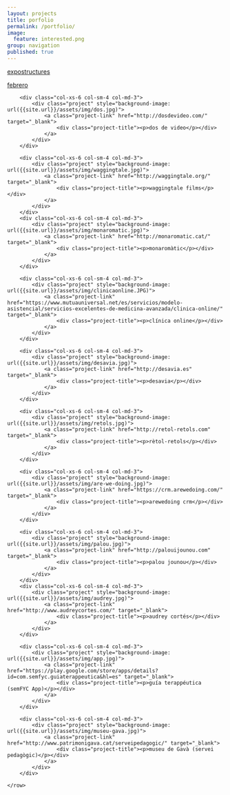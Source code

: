 ```yaml
---
layout: projects
title: porfolio
permalink: /portfolio/
image: 
  feature: interested.png
group: navigation
published: true
---
```


<div class="container-fluid">
	<row>
		<div class="col-xs-6 col-sm-4 col-md-3 col-md-3">
			<div class="project" style="background-image: url({{site.url}}/assets/img/expostructuress.jpg)">
				<a class="project-link" href="http://expostructures.kz/" target="_blank">
					<div class="project-title"><p>expostructures</p></div>
				</a>
			</div>
		</div>	
		<div class="col-xs-6 col-sm-4 col-md-3">
			<div class="project" style="background-image: url({{site.url}}/assets/img/febrero.jpg)">
				<a class="project-link" href="http://februarythedocumentary.com" target="_blank">
					<div class="project-title"><p>febrero</p></div>
				</a>
			</div>
		</div>

		<div class="col-xs-6 col-sm-4 col-md-3">
			<div class="project" style="background-image: url({{site.url}}/assets/img/dos.jpg)">
				<a class="project-link" href="http://dosdevideo.com/" target="_blank">
					<div class="project-title"><p>dos de video</p></div>
				</a>
			</div>
		</div>	

		<div class="col-xs-6 col-sm-4 col-md-3">
			<div class="project" style="background-image: url({{site.url}}/assets/img/waggingtale.jpg)">
				<a class="project-link" href="http://waggingtale.org/" target="_blank">
					<div class="project-title"><p>waggingtale films</p></div>
				</a>
			</div>
		</div>				
		<div class="col-xs-6 col-sm-4 col-md-3">
			<div class="project" style="background-image: url({{site.url}}/assets/img/monaromatic.jpg)">
				<a class="project-link" href="http://monaromatic.cat/" target="_blank">
					<div class="project-title"><p>monaromàtic</p></div>
				</a>
			</div>
		</div>

		<div class="col-xs-6 col-sm-4 col-md-3">
			<div class="project" style="background-image: url({{site.url}}/assets/img/clinicaonline.JPG)">
				<a class="project-link" href="https://www.mutuauniversal.net/es/servicios/modelo-asistencial/servicios-excelentes-de-medicina-avanzada/clinica-online/" target="_blank">
					<div class="project-title"><p>clínica online</p></div>
				</a>
			</div>
		</div>		

		<div class="col-xs-6 col-sm-4 col-md-3">
			<div class="project" style="background-image: url({{site.url}}/assets/img/desavia.jpg)">
				<a class="project-link" href="http://desavia.es" target="_blank">
					<div class="project-title"><p>desavia</p></div>
				</a>
			</div>	
		</div>

		<div class="col-xs-6 col-sm-4 col-md-3">
			<div class="project" style="background-image: url({{site.url}}/assets/img/retols.jpg)">
				<a class="project-link" href="http://retol-retols.com" target="_blank">
					<div class="project-title"><p>rètol-retols</p></div>
				</a>
			</div>
		</div>

		<div class="col-xs-6 col-sm-4 col-md-3">
			<div class="project" style="background-image: url({{site.url}}/assets/img/are-we-doing.jpg)">
				<a class="project-link" href="https://crm.arewedoing.com/" target="_blank">
					<div class="project-title"><p>arewedoing crm</p></div>
				</a>
			</div>
		</div>

		<div class="col-xs-6 col-sm-4 col-md-3">
			<div class="project" style="background-image: url({{site.url}}/assets/img/palou.jpg)">
				<a class="project-link" href="http://palouijounou.com" target="_blank">
					<div class="project-title"><p>palou jounou</p></div>
				</a>
			</div>
		</div>
		<div class="col-xs-6 col-sm-4 col-md-3">
			<div class="project" style="background-image: url({{site.url}}/assets/img/audrey.jpg)">
				<a class="project-link" href="http://www.audreycortes.com/" target="_blank">
					<div class="project-title"><p>audrey cortés</p></div>
				</a>
			</div>
		</div>

		<div class="col-xs-6 col-sm-4 col-md-3">
			<div class="project" style="background-image: url({{site.url}}/assets/img/app.jpg)">
				<a class="project-link" href="https://play.google.com/store/apps/details?id=com.semfyc.guiaterappeutica&hl=es" target="_blank">
					<div class="project-title"><p>guía terappéutica (semFYC App)</p></div>
				</a>
			</div>
		</div>	

		<div class="col-xs-6 col-sm-4 col-md-3">
			<div class="project" style="background-image: url({{site.url}}/assets/img/museu-gava.jpg)">
				<a class="project-link" href="http://www.patrimonigava.cat/serveipedagogic/" target="_blank">
					<div class="project-title"><p>museu de Gavà (servei pedagògic)</p></div>
				</a>
			</div>
		</div>	

	</row>
</div>
